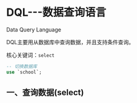 # DQL---数据查询语言

Data Query Language

DQL主要用从数据库中查询数据，并且支持条件查询。

核心关键词：`select`

```sql
-- 切换数据库
use `school`;
```

## 一、查询数据(select)